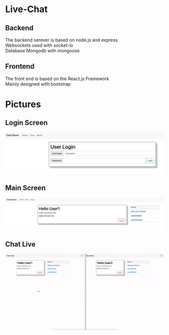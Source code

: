 # Live-Chat
## Backend
The backend serever is based on node.js and express<br>
Websockets used with socket-io<br>
Database Mongodb with mongoose<br>

## Frontend
The front end is based on the React.js Framework<br>
Mainly designed with bootstrap


# Pictures
## Login Screen
![Login Screen](Login.jpg)


## Main Screen
![Main Screen](main.jpg)

## Chat Live 
![Chat Screen](Exemple.gif)
